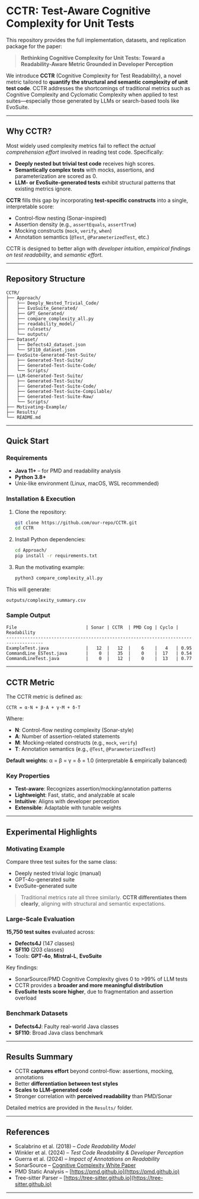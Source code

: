 # CCTR: Test-Aware Cognitive Complexity for Unit Tests

This repository provides the full implementation, datasets, and replication package for the paper:

> **Rethinking Cognitive Complexity for Unit Tests: Toward a Readability-Aware Metric Grounded in Developer Perception**

We introduce **CCTR** (Cognitive Complexity for Test Readability), a novel metric tailored to **quantify the structural and semantic complexity of unit test code**. CCTR addresses the shortcomings of traditional metrics such as Cognitive Complexity and Cyclomatic Complexity when applied to test suites—especially those generated by LLMs or search-based tools like EvoSuite.

---

## Why CCTR?

Most widely used complexity metrics fail to reflect the *actual comprehension effort* involved in reading test code. Specifically:

- **Deeply nested but trivial test code** receives high scores.
- **Semantically complex tests** with mocks, assertions, and parameterization are scored as 0.
- **LLM- or EvoSuite-generated tests** exhibit structural patterns that existing metrics ignore.

**CCTR** fills this gap by incorporating **test-specific constructs** into a single, interpretable score:
- Control-flow nesting (Sonar-inspired)
- Assertion density (e.g., `assertEquals`, `assertTrue`)
- Mocking constructs (`mock`, `verify`, `when`)
- Annotation semantics (`@Test`, `@ParameterizedTest`, etc.)

CCTR is designed to better align with *developer intuition*, *empirical findings on test readability*, and *semantic effort*.

---

## Repository Structure

```plaintext
CCTR/
├── Approach/
│   ├── Deeply_Nested_Trivial_Code/
│   ├── EvoSuite_Generated/
│   ├── GPT_Generated/
│   ├── compare_complexity_all.py
│   ├── readability_model/
│   ├── rulesets/
│   └── outputs/
├── Dataset/
│   ├── Defects4J_dataset.json
│   └── SF110_dataset.json
├── EvoSuite-Generated-Test-Suite/
│   ├── Generated-Test-Suite/
│   ├── Generated-Test-Suite-Code/
│   └── Scripts/
├── LLM-Generated-Test-Suite/
│   ├── Generated-Test-Suite/
│   ├── Generated-Test-Suite-Code/
│   ├── Generated-Test-Suite-Compilable/
│   ├── Generated-Test-Suite-Raw/
│   └── Scripts/
├── Motivating-Example/
├── Results/
└── README.md
```

---

## Quick Start

### Requirements

- **Java 11+** – for PMD and readability analysis
- **Python 3.8+**
- Unix-like environment (Linux, macOS, WSL recommended)

### Installation & Execution

1. Clone the repository:
   ```bash
   git clone https://github.com/our-repo/CCTR.git
   cd CCTR
   ```

2. Install Python dependencies:
   ```bash
   cd Approach/
   pip install -r requirements.txt
   ```

3. Run the motivating example:
   ```bash
   python3 compare_complexity_all.py
   ```

This will generate:
```
outputs/complexity_summary.csv
```

### Sample Output

```
File                          | Sonar | CCTR  | PMD Cog | Cyclo | Readability
------------------------------------------------------------------------------------
ExampleTest.java              |   12  |   12  |    6    |   4   | 0.95
CommandLine_ESTest.java       |    0  |   35  |    0    |  17   | 0.54
CommandLineTest.java          |    0  |   12  |    0    |  13   | 0.77
```

---

## CCTR Metric

The CCTR metric is defined as:

```text
CCTR = α·N + β·A + γ·M + δ·T
```

Where:
- **N**: Control-flow nesting complexity (Sonar-style)
- **A**: Number of assertion-related statements
- **M**: Mocking-related constructs (e.g., `mock`, `verify`)
- **T**: Annotation semantics (e.g., `@Test`, `@ParameterizedTest`)

**Default weights:** α = β = γ = δ = 1.0 (interpretable & empirically balanced)

### Key Properties

- **Test-aware**: Recognizes assertion/mocking/annotation patterns
- **Lightweight**: Fast, static, and analyzable at scale
- **Intuitive**: Aligns with developer perception
- **Extensible**: Adaptable with tunable weights

---

## Experimental Highlights

### Motivating Example

Compare three test suites for the same class:
- Deeply nested trivial logic (manual)
- GPT-4o-generated suite
- EvoSuite-generated suite

> Traditional metrics rate all three similarly. **CCTR differentiates them clearly**, aligning with structural and semantic expectations.

### Large-Scale Evaluation

**15,750 test suites** evaluated across:
- **Defects4J** (147 classes)
- **SF110** (203 classes)
- Tools: **GPT-4o**, **Mistral-L**, **EvoSuite**

Key findings:
- SonarSource/PMD Cognitive Complexity gives 0 to >99% of LLM tests
- CCTR provides a **broader and more meaningful distribution**
- **EvoSuite tests score higher**, due to fragmentation and assertion overload

### Benchmark Datasets

- **Defects4J**: Faulty real-world Java classes
- **SF110**: Broad Java class benchmark

---

## Results Summary

- CCTR **captures effort** beyond control-flow: assertions, mocking, annotations
- Better **differentiation between test styles**
- **Scales to LLM-generated code**
- Stronger correlation with **perceived readability** than PMD/Sonar

Detailed metrics are provided in the `Results/` folder.

---

## References

- Scalabrino et al. (2018) – *Code Readability Model*
- Winkler et al. (2024) – *Test Code Readability & Developer Perception*
- Guerra et al. (2024) – *Impact of Annotations on Readability*
- SonarSource – [Cognitive Complexity White Paper](https://www.sonarsource.com/docs/CognitiveComplexity.pdf)
- PMD Static Analysis – [https://pmd.github.io](https://pmd.github.io)
- Tree-sitter Parser – [https://tree-sitter.github.io](https://tree-sitter.github.io)

---


